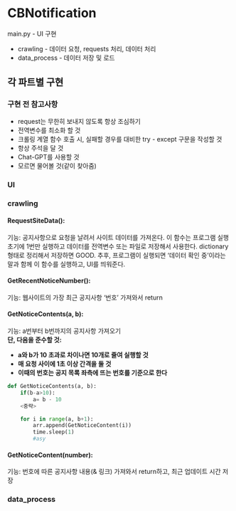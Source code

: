 # CBNotification

main.py - UI 구현
- crawling - 데이터 요청, requests 처리, 데이터 처리
- data_process - 데이터 저장 및 로드


## 각 파트별 구현
### 구현 전 참고사항
- request는 무한히 보내지 않도록 항상 조심하기
- 전역변수를 최소화 할 것
- 크롤링 계열 함수 호출 시, 실패할 경우를 대비한 try - except 구문을 작성할 것
- 항상 주석을 달 것
- Chat-GPT를 사용할 것
- 모르면 물어볼 것(같이 찾아줌)

### UI 


### crawling



#### RequestSiteData():
기능: 공지사항으로 요청을 날려서 사이트 데이터를 가져온다. 이 함수는 프로그램 실행 초기에 1번만 실행하고 데이터를 전역변수 또는 파일로 저장해서 사용한다. dictionary 형태로 정리해서 저장하면 GOOD.
   추후, 프로그램이 실행되면 ‘데이터 확인 중’이라는 말과 함께 이 함수를 실행하고, UI를 띄워준다.

#### GetRecentNoticeNumber():
기능: 웹사이트의 가장 최근 공지사항 ‘번호’ 가져와서 return

#### GetNoticeContents(a, b):
기능: a번부터 b번까지의 공지사항 가져오기<br>
**단, 다음을 준수할 것:**
- **a와 b가 10 초과로 차이나면 10개로 줄여 실행할 것**
- **매 요청 사이에 1초 이상 간격을 둘 것**
- **이때의 번호는 공지 목록 좌측에 뜨는 번호를 기준으로 한다**
```py
def GetNoticeContents(a, b):
    if(b-a>10):
        a= b - 10
    <중략>

	for i in range(a, b+1):
		arr.append(GetNoticeContent(i))
        time.sleep(1)
        #asy
```

#### GetNoticeContent(number):
기능: 번호에 따른 공지사항 내용(& 링크) 가져와서 return하고, 최근 업데이트 시간 저장

### data_process